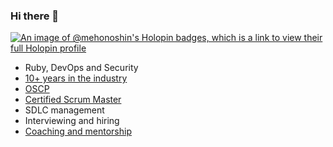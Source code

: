 ### Hi there 👋

[![An image of @mehonoshin's Holopin badges, which is a link to view their full Holopin profile](https://holopin.me/mehonoshin)](https://holopin.io/@mehonoshin)

- Ruby, DevOps and Security
- [10+ years in the industry](https://www.linkedin.com/in/stanislav-mekhonoshin-b3088953/)
- [OSCP](https://www.credly.com/badges/924302ad-99cf-4aaf-9d68-a317c4444f96?source=linked_in_profile)
- [Certified Scrum Master](https://www.scrumalliance.org/community/profile/smekhonosh)
- SDLC management
- Interviewing and hiring
- [Coaching and mentorship](https://mkdev.me/mentors/Mehonoshin)

